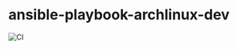 # ansible-playbook-archlinux-dev

![CI](https://github.com/Fongshway/ansible-playbook-archlinux-dev/workflows/CI/badge.svg)
